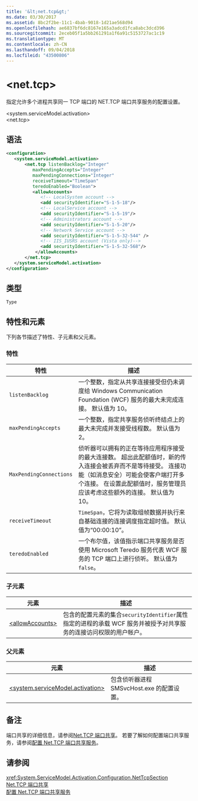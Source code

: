 ```yaml
---
title: '&lt;net.tcp&gt;'
ms.date: 03/30/2017
ms.assetid: 8bc2f2be-11c1-4bab-9018-1d21ae568d94
ms.openlocfilehash: ae6837bf6dc8167e165a3adcd1fca8abc3dcd396
ms.sourcegitcommit: 2eceb05f1a5bb261291a1f6a91c5153727ac1c19
ms.translationtype: MT
ms.contentlocale: zh-CN
ms.lasthandoff: 09/04/2018
ms.locfileid: "43500806"
---
```

# <a name="ltnettcpgt"></a>&lt;net.tcp&gt;
指定允许多个进程共享同一 TCP 端口的 NET.TCP 端口共享服务的配置设置。  
  
 \<system.serviceModel.activation>  
\<net.tcp>  
  
## <a name="syntax"></a>语法  
  
```xml  
<configuration>  
   <system.serviceModel.activation>  
       <net.tcp listenBacklog="Integer"  
          maxPendingAccepts="Integer"  
          maxPendingConnections="Integer"  
          receiveTimeout="TimeSpan"  
          teredoEnabled="Boolean">  
          <allowAccounts>  
             <!-- LocalSystem account -->   
             <add securityIdentifier="S-1-5-18"/>  
             <!-- LocalService account -->   
             <add securityIdentifier="S-1-5-19"/>  
             <!-- Administrators account -->   
             <add securityIdentifier="S-1-5-20"/>  
             <!-- Network Service account -->   
             <add securityIdentifier="S-1-5-32-544" />  
             <!-- IIS_IUSRS account (Vista only)-->   
             <add securityIdentifier="S-1-5-32-568"/>  
           </allowAccounts>  
       </net.tcp>  
   </system.serviceModel.activation>  
</configuration>  
```  
  
## <a name="type"></a>类型  
 `Type`  
  
## <a name="attributes-and-elements"></a>特性和元素  
 下列各节描述了特性、子元素和父元素。  
  
### <a name="attributes"></a>特性  
  
|特性|描述|  
|---------------|-----------------|  
|`listenBacklog`|一个整数，指定从共享连接接受但仍未调度给 Windows Communication Foundation (WCF) 服务的最大未完成连接。 默认值为 10。|  
|`maxPendingAccepts`|一个整数，指定共享服务侦听终结点上的最大未完成并发接受线程数。 默认值为 2。|  
|`MaxPendingConnections`|侦听器可以拥有的正在等待应用程序接受的最大连接数。 超出此配额值时，新的传入连接会被丢弃而不是等待接受。 连接功能（如消息安全）可能会使客户端打开多个连接。 在设置此配额值时，服务管理员应该考虑这些额外的连接。 默认值为 10。|  
|`receiveTimeout`|`TimeSpan`，它将为读取组帧数据并执行来自基础连接的连接调度指定超时值。 默认值为“00:00:10”。|  
|`teredoEnabled`|一个布尔值，该值指示端口共享服务是否使用 Microsoft Teredo 服务代表 WCF 服务的 TCP 端口上进行侦听。 默认值为 `false`。|  
  
### <a name="child-elements"></a>子元素  
  
|元素|描述|  
|-------------|-----------------|  
|[\<allowAccounts>](../../../../../docs/framework/configure-apps/file-schema/wcf/allowaccounts.md)|包含的配置元素的集合`securityIdentifier`属性指定的进程的承载 WCF 服务并被授予对共享服务的连接访问权限的用户帐户。|  
  
### <a name="parent-elements"></a>父元素  
  
|元素|描述|  
|-------------|-----------------|  
|[\<system.serviceModel.activation>](../../../../../docs/framework/configure-apps/file-schema/wcf/system-servicemodel-activation.md)|包含侦听器进程 SMSvcHost.exe 的配置设置。|  
  
## <a name="remarks"></a>备注  
 端口共享的详细信息，请参阅[Net.TCP 端口共享](https://msdn.microsoft.com/library/f13692ee-a179-4439-ae72-50db9534eded)。 若要了解如何配置端口共享服务，请参阅[配置 Net.TCP 端口共享服务](https://msdn.microsoft.com/library/b6dd81fa-68b7-4e1b-868e-88e5901b7ea0)。  
  
## <a name="see-also"></a>请参阅  
 <xref:System.ServiceModel.Activation.Configuration.NetTcpSection>  
 [Net.TCP 端口共享](https://msdn.microsoft.com/library/f13692ee-a179-4439-ae72-50db9534eded)  
 [配置 Net.TCP 端口共享服务](https://msdn.microsoft.com/library/b6dd81fa-68b7-4e1b-868e-88e5901b7ea0)
